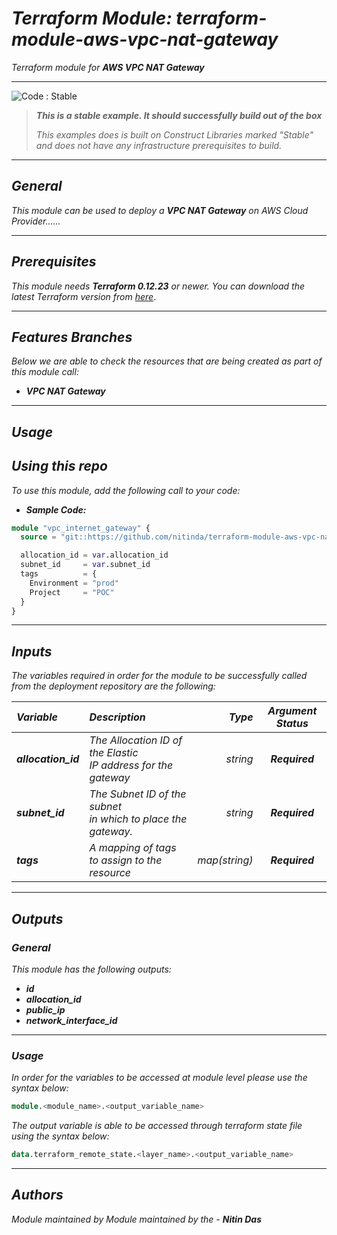 
# _Terraform Module: terraform-module-aws-vpc-nat-gateway_
_Terraform module for **_AWS VPC NAT Gateway_**_


<!--BEGIN STABILITY BANNER-->
---

![_Code : Stable_](https://img.shields.io/badge/Code-Stable-brightgreen?style=for-the-badge&logo=github)

> **_This is a stable example. It should successfully build out of the box_**
>
> _This examples does is built on Construct Libraries marked "Stable" and does not have any infrastructure prerequisites to build._

---
<!--END STABILITY BANNER-->

## _General_

_This module can be used to deploy a_ **_VPC NAT Gateway_** _on AWS Cloud Provider......_


---

## _Prerequisites_

_This module needs **_Terraform 0.12.23_** or newer._
_You can download the latest Terraform version from_ [_here_](https://www.terraform.io/downloads.html).



---

## _Features Branches_

_Below we are able to check the resources that are being created as part of this module call:_

- **_VPC NAT Gateway_**


---

## _Usage_

## _Using this repo_

_To use this module, add the following call to your code:_

- **_Sample Code:_**

```tf
module "vpc_internet_gateway" {
  source = "git::https://github.com/nitinda/terraform-module-aws-vpc-nat-gateway.git?ref=master"

  allocation_id = var.allocation_id
  subnet_id     = var.subnet_id
  tags          = {
    Environment = "prod"
    Project     = "POC"
  }
}
```

---

## _Inputs_

_The variables required in order for the module to be successfully called from the deployment repository are the following:_

|**_Variable_** | **_Description_** | **_Type_** | **_Argument Status_** |
|:----|:----|-----:|:---:|
| **_allocation\_id_** | _The Allocation ID of the Elastic <br/> IP address for the gateway_ | _string_ | **_Required_** |
| **_subnet\_id_** | _The Subnet ID of the subnet <br/> in which to place the gateway._ | _string_ | **_Required_** |
| **_tags_** | _A mapping of tags to assign to the resource_ | _map(string)_ | **_Required_** |



---


## _Outputs_

### _General_

_This module has the following outputs:_

* **_id_**
* **_allocation\_id_**
* **_public\_ip_**
* **_network\_interface\_id_**

---

### _Usage_

_In order for the variables to be accessed at module level please use the syntax below:_

```tf
module.<module_name>.<output_variable_name>
```


_The output variable is able to be accessed through terraform state file using the syntax below:_

```tf
data.terraform_remote_state.<layer_name>.<output_variable_name>
```

---



## _Authors_

_Module maintained by Module maintained by the -_ **_Nitin Das_**